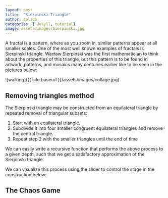 ```yaml
---
layout: post
title:  "Sierpinski Triangle"
author: solida
categories: [ Jekyll, tutorial]
image: assets/images/Sierpinski.jpg
---
```

A fractal is a pattern, where as you zoom in, similar patterns appear at all smaller scales. One of the most well known examples of fractals is
Sierpinski triangle. Wacław Sierpiński was the first mathematician to think about the properties of this triangle, but this pattern is to be found in artwork, patterns, and mosaics many centuries earlier like to be seen in the pictures below:

![walking]({{ site.baseurl }}/assets/images/collage.jpg)

## Removing triangles method

The Sierpinski triangle may be constructed from an equilateral triangle by repeated removal of triangular subsets:
1. Start with an equilateral triangle.
2. Subdivide it into four smaller congruent equilateral triangles and remove the central triangle.
3. Repeat step 2 with the smaller triangles until the end of time

We can easily write a recursive function that performs the above process to a given depth, such that we get a satisfactory approximation of the Sierpinski triangle.

We can visualize this process using the slider to control the stage in the construction below:
<div id="observablehq-f40c7c08">
  <div class="observablehq-viewof-sierp_steps"></div>
  <div class="observablehq-sierp_steps"></div>
  <div class="observablehq-sierp_approx"></div>
</div>
<script type="module">
  import {Runtime, Inspector} from "https://cdn.jsdelivr.net/npm/@observablehq/runtime@4/dist/runtime.js";
  import define from "https://api.observablehq.com/@864af2bf64442aa6/construction-of-the-serpinski-triangle.js?v=3";
  (new Runtime).module(define, name => {
    if (name === "viewof sierp_steps") return Inspector.into("#observablehq-f40c7c08 .observablehq-viewof-sierp_steps")();
    if (name === "sierp_steps") return Inspector.into("#observablehq-f40c7c08 .observablehq-sierp_steps")();
    if (name === "sierp_approx") return Inspector.into("#observablehq-f40c7c08 .observablehq-sierp_approx")();
  });
</script>

## The Chaos Game

<div id="observablehq-a077419d">
  <div class="observablehq-viewof-start"></div>
  <div class="observablehq-start"></div>
  <div class="observablehq-viewof-clear"></div>
  <div class="observablehq-clear"></div>
  <div class="observablehq-canvas"></div>
</div>
<script type="module">
  import {Runtime, Inspector} from "https://cdn.jsdelivr.net/npm/@observablehq/runtime@4/dist/runtime.js";
  import define from "https://api.observablehq.com/@864af2bf64442aa6/construction-of-the-serpinski-triangle.js?v=3";
  (new Runtime).module(define, name => {
    if (name === "viewof start") return Inspector.into("#observablehq-a077419d .observablehq-viewof-start")();
    if (name === "start") return Inspector.into("#observablehq-a077419d .observablehq-start")();
    if (name === "viewof clear") return Inspector.into("#observablehq-a077419d .observablehq-viewof-clear")();
    if (name === "clear") return Inspector.into("#observablehq-a077419d .observablehq-clear")();
    if (name === "canvas") return Inspector.into("#observablehq-a077419d .observablehq-canvas")();
  });
</script>
